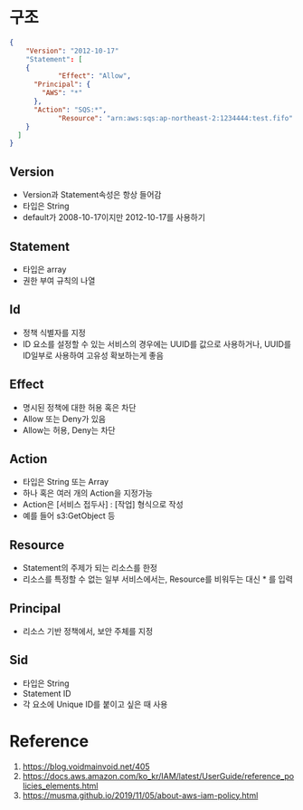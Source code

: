 # 구조
```json
{
	"Version": "2012-10-17"
	"Statement": [
    {
			"Effect": "Allow",
      "Principal": {
        "AWS": "*"
      },
      "Action": "SQS:*",
			"Resource": "arn:aws:sqs:ap-northeast-2:1234444:test.fifo"
    }
  ]
}
```
## Version
* Version과 Statement속성은 항상 들어감
* 타입은 String
* default가 2008-10-17이지만 2012-10-17를 사용하기

## Statement
* 타입은 array
* 권한 부여 규칙의 나열

## Id
* 정책 식별자를 지정
* ID 요소를 설정할 수 있는 서비스의 경우에는 UUID를 값으로 사용하거나, UUID를 ID일부로 사용하여 고유성 확보하는게 좋음

## Effect
* 명시된 정책에 대한 허용 혹은 차단
* Allow 또는 Deny가 있음
* Allow는 허용, Deny는 차단

## Action
* 타입은 String 또는 Array<String>
* 하나 혹은 여러 개의 Action을 지정가능
* Action은 [서비스 접두사] : [작업] 형식으로 작성
* 예를 들어 s3:GetObject 등

## Resource
* Statement의 주제가 되는 리소스를 한정
* 리소스를 특정할 수 없는 일부 서비스에서는, Resource를 비워두는 대신 *
를 입력

## Principal
* 리소스 기반 정책에서, 보안 주체를 지정

## Sid
* 타입은 String
* Statement ID
* 각 요소에 Unique ID를 붙이고 싶은 때 사용

# Reference
1. https://blog.voidmainvoid.net/405
1. https://docs.aws.amazon.com/ko_kr/IAM/latest/UserGuide/reference_policies_elements.html
1. https://musma.github.io/2019/11/05/about-aws-iam-policy.html

